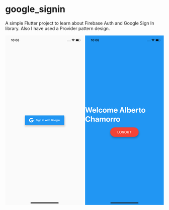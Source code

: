 # google_signin

A simple Flutter project to learn about Firebase Auth and Google Sign In library. Also I have used a Provider pattern design.

<img alt="Google Sign In screenshot" src="google_signin1.png" width=250>
<img alt="Google Sign In screenshot" src="google_signin2.png" width=250>